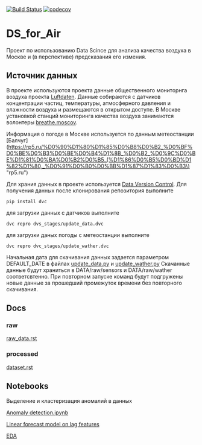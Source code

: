 [![Build Status](https://travis-ci.org/aerubanov/DS_for_Air.svg?branch=master)](https://travis-ci.org/aerubanov/DS_for_Air)
[![codecov](https://codecov.io/gh/aerubanov/DS_for_Air/branch/master/graph/badge.svg)](https://codecov.io/gh/aerubanov/DS_for_Air)
# DS_for_Air
Проект по использованию Data Scince для анализа качества воздуха в Москве и (в перспективе) предсказания его измения. 

## Источник данных
В проекте используются проекта данные общественного мониторнга воздуха проекта
[Luftdaten](https://luftdaten.info/ "luftdaten.info"). Данные собираются с датчиков концентрации частиц, температуры, атмосферного
давления и влажности воздуха и размещаются в открытом доступе. В Москве установкой станций мониторинга качества воздуха занимаются
волонтеры [breathe.moscov](https://breathe.moscow/ "breathe.moscow").

Информация о погоде в Москве используется по данным метеостанции [Балчуг](https://rp5.ru/%D0%90%D1%80%D1%85%D0%B8%D0%B2_%D0%BF%D0%BE%D0%B3%D0%BE%D0%B4%D1%8B_%D0%B2_%D0%9C%D0%BE%D1%81%D0%BA%D0%B2%D0%B5_(%D1%86%D0%B5%D0%BD%D1%82%D1%80,_%D0%91%D0%B0%D0%BB%D1%87%D1%83%D0%B3\) "rp5.ru")  

Для храния данных в проекте используется [Data Version Control](https://dvc.org/ "Open-source Version Control System
for Machine Learning Projects"). Для получения данных после клонирования репозитория выполните
```
pip install dvc
```
для загрузки данных с датчиков выполните
```
dvc repro dvs_stages/update_data.dvc
```
для загрузки даных погоды с метеостанции выполните
```
dvc repro dvc_stages/update_wather.dvc
```
Начальная дата для скачивания данных задается параметром DEFAULT_DATE в 
файлах [update_data.py](src/data/update_data.py) и [update_wather.py](src/data/update_wather.py)
Скачанные данные будут храниться в DATA/raw/sensors и DATA/raw/wather соответсвтенно. При повторном
 запуске команд будут подгружены новые данные за прошедший промежуток времени без повторного скачивания. 


## Docs
### raw
[raw_data.rst](docs/data/raw_data.rst)
### processed
[dataset.rst](docs/data/dataset.rst)

## Notebooks
Выделение и кластеризация аномалий в данных
 
 [Anomaly detection.ipynb](notebooks/Anomaly%20detection.ipynb)
 
 [Linear forecast model on lag features](notebooks/forecasting_sensor_P1.ipynb)

[EDA](notebooks/EDA.ipynb)